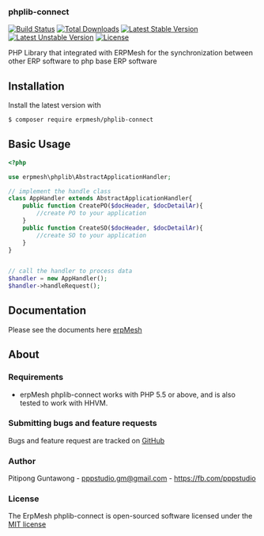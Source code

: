 ### phplib-connect

[![Build Status](https://travis-ci.org/erpmesh/phplib-connect.svg)](https://travis-ci.org/erpmesh/phplib-connect)
[![Total Downloads](https://poser.pugx.org/erpmesh/phplib-connect/d/total.svg)](https://packagist.org/packages/erpmesh/phplib-connect)
[![Latest Stable Version](https://poser.pugx.org/erpmesh/phplib-connect/v/stable.svg)](https://packagist.org/packages/erpmesh/phplib-connect)
[![Latest Unstable Version](https://poser.pugx.org/erpmesh/phplib-connect/v/unstable.svg)](https://packagist.org/packages/erpmesh/phplib-connect)
[![License](https://poser.pugx.org/erpmesh/phplib-connect/license.svg)](https://packagist.org/packages/erpmesh/phplib-connect)


PHP Library that integrated with ERPMesh for the synchronization between other ERP software to php base ERP software

## Installation

Install the latest version with

```bash
$ composer require erpmesh/phplib-connect
```

## Basic Usage

```php
<?php

use erpmesh\phplib\AbstractApplicationHandler;

// implement the handle class
class AppHandler extends AbstractApplicationHandler{
    public function CreatePO($docHeader, $docDetailAr){
        //create PO to your application
    }
    public function CreateSO($docHeader, $docDetailAr){
        //create SO to your application
    }
}


// call the handler to process data
$handler = new AppHandler();
$handler->handleRequest();
```

## Documentation

Please see the documents here [erpMesh](http://erpmesh.com/docs)

## About

### Requirements

- erpMesh phplib-connect works with PHP 5.5 or above, and is also tested to work with HHVM.

### Submitting bugs and feature requests

Bugs and feature request are tracked on [GitHub](https://github.com/erpmesh/phplib-connect/issues)

### Author

Pitipong Guntawong - <pppstudio.gm@gmail.com> - <https://fb.com/pppstudio><br />

### License

The ErpMesh phplib-connect is open-sourced software licensed under the [MIT license](http://opensource.org/licenses/MIT)